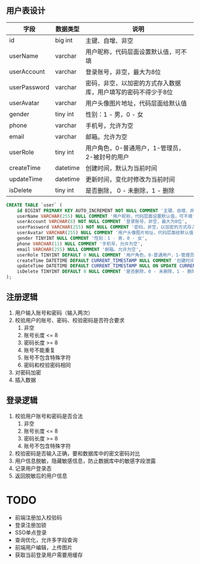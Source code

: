 ## 用户表设计

| 字段         | 数据类型 | 说明                                                         |
| ------------ | -------- | ------------------------------------------------------------ |
| id           | big int  | 主键、自增、非空                                             |
| userName     | varchar  | 用户昵称，代码层面设置默认值，可不填                         |
| userAccount  | varchar  | 登录账号，非空，最大为8位                                    |
| userPassword | varchar  | 密码，非空，以加密的方式存入数据库，用户填写的密码不得少于8位 |
| userAvatar   | varchar  | 用户头像图片地址，代码层面给默认值                           |
| gender       | tiny int | 性别：1 - 男，0 - 女                                         |
| phone        | varchar  | 手机号，允许为空                                             |
| email        | varchar  | 邮箱。允许为空                                               |
| userRole     | tiny int | 用户角色，0-普通用户，1-管理员，2-被封号的用户               |
| createTime   | datetime | 创建时间，默认为当前时间                                     |
| updateTime   | datetime | 更新时间，变化时修改为当前时间                               |
| isDelete     | tiny int | 是否删除， 0 - 未删除，1 - 删除                              |



```sql
CREATE TABLE `user` (
    id BIGINT PRIMARY KEY AUTO_INCREMENT NOT NULL COMMENT '主键、自增、非空',
    userName VARCHAR(255) NULL COMMENT '用户昵称，代码层面设置默认值，可不填',
    userAccount VARCHAR(8) NOT NULL COMMENT '登录账号，非空，最大为8位',
    userPassword VARCHAR(255) NOT NULL COMMENT '密码，非空，以加密的方式存入数据库，用户填写的密码不得少于8位',
    userAvatar VARCHAR(255) NULL COMMENT '用户头像图片地址，代码层面给默认值',
    gender TINYINT NULL COMMENT '性别：1 - 男，0 - 女',
    phone VARCHAR(11) NULL COMMENT '手机号，允许为空',
    email VARCHAR(255) NULL COMMENT '邮箱。允许为空',
    userRole TINYINT DEFAULT 0 NULL COMMENT '用户角色，0-普通用户，1-管理员，2-被封号的用户',
    createTime DATETIME DEFAULT CURRENT_TIMESTAMP NULL COMMENT '创建时间，默认为当前时间',
    updateTime DATETIME DEFAULT CURRENT_TIMESTAMP NULL ON UPDATE CURRENT_TIMESTAMP COMMENT '更新时间，变化时修改为当前时间',
    isDelete TINYINT DEFAULT 0 NULL COMMENT '是否删除，0 - 未删除，1 - 删除'
);

```



## 注册逻辑

1. 用户输入账号和密码（输入两次）
2. 校验用户的账号、密码、校验密码是否符合要求
	1. 非空
	2. 账号长度 <=  8
	3. 密码长度 >= 8
	4. 账号不能重复
	5. 账号不包含特殊字符
	6. 密码和校验密码相同
3. 对密码加密
4. 插入数据



## 登录逻辑

1. 校验用户账号和密码是否合法
	1. 非空
	2. 账号长度 <=  8
	3. 密码长度 >= 8
	4. 账号不包含特殊字符
2. 校验密码是否输入正确，要和数据库中的密文密码对比
3. 用户信息脱敏，隐藏敏感信息，防止数据库中的敏感字段泄露
4. 记录用户登录态
5. 返回脱敏后的用户信息



# TODO

- 前端注册加入校验码
- 登录注册加锁
- SSO单点登录
- 查询优化，允许多字段查询
- 前端用户编辑，上传图片
- 获取当前登录用户需要用缓存

	
